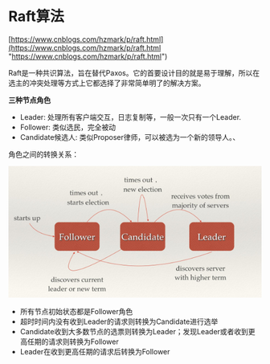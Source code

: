 # Raft算法 #
[https://www.cnblogs.com/hzmark/p/raft.html](https://www.cnblogs.com/hzmark/p/raft.html "https://www.cnblogs.com/hzmark/p/raft.html")

Raft是一种共识算法，旨在替代Paxos。它的首要设计目的就是易于理解，所以在选主的冲突处理等方式上它都选择了非常简单明了的解决方案。

**三种节点角色**

- Leader: 处理所有客户端交互，日志复制等，一般一次只有一个Leader.
- Follower: 类似选民，完全被动
- Candidate候选人: 类似Proposer律师，可以被选为一个新的领导人。、

角色之间的转换关系：

![](img/Raft_state.png)

- 所有节点初始状态都是Follower角色
- 超时时间内没有收到Leader的请求则转换为Candidate进行选举
- Candidate收到大多数节点的选票则转换为Leader；发现Leader或者收到更高任期的请求则转换为Follower
- Leader在收到更高任期的请求后转换为Follower

